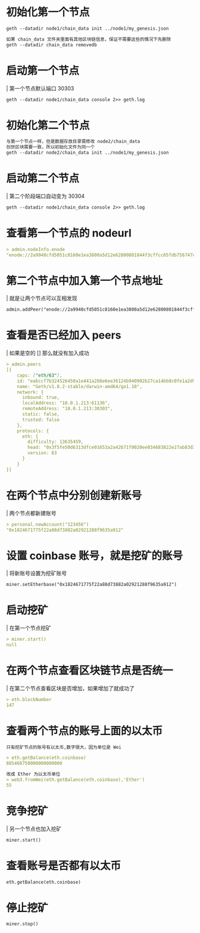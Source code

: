 # 初始化第一个节点
```markdown
geth --datadir node1/chain_data init ../node1/my_genesis.json

```
```markdown
如果 chain_data 文件夹里面有其他区块链信息，保证不需要这些的情况下先删除
geth --datadir chain_data removedb
```

# 启动第一个节点
| 第一个节点默认端口 30303
```markdown
geth --datadir node1/chain_data console 2>> geth.log
```

# 初始化第二个节点
```markdown
与第一个节点一样，但是数据存放目录需修改 node2/chain_data
创世区块需要一致，所以初始化文件为同一个
geth --datadir node2/chain_data init ../node1/my_genesis.json
```

# 启动第二个节点
| 第二个阶段端口自动变为 30304
```markdown
geth --datadir node1/chain_data console 2>> geth.log
```

# 查看第一个节点的 nodeurl
```markdown
> admin.nodeInfo.enode
"enode://2a9940cfd5051c8160e1ea3800a5d12e62800801844f3cffcc65fdb756747c81b45c5498d84e558b7965671790309084b2422ef70651e18fee40734d6fd7918a@[::]:30303?discport=0"
```

# 第二个节点中加入第一个节点地址
| 就是让两个节点可以互相发现
```markdown
admin.addPeer("enode://2a9940cfd5051c8160e1ea3800a5d12e62800801844f3cffcc65fdb756747c81b45c5498d84e558b7965671790309084b2422ef70651e18fee40734d6fd7918a@[::]:30303?discport=0")
```

# 查看是否已经加入 peers
| 如果是空的 [] 那么就没有加入成功
```markdown
> admin.peers
[{
    caps: ["eth/63"],
    id: "eabccf7b324526450a1e441a288e6ee36124b940902b27ca14bb8c0fe1a2d996f4ed265a0ed6c0c0206bf5f5518d403aed723dd35b09bd46ac1e1a97dedc1e42",
    name: "Geth/v1.8.2-stable/darwin-amd64/go1.10",
    network: {
      inbound: true,
      localAddress: "10.0.1.213:61136",
      remoteAddress: "10.0.1.213:30303",
      static: false,
      trusted: false
    },
    protocols: {
      eth: {
        difficulty: 13635459,
        head: "0x3f5fe50d6313dfce01653a2a42b71f0020ee034683822e27ab83d312431ed2a1",
        version: 63
      }
    }
}]
```

# 在两个节点中分别创建新账号
| 两个节点都新建账号
```markdown
> personal.newAccount("123456")
"0x1824671775f22a88d73882a02921288f9635a912"
```

# 设置 coinbase 账号，就是挖矿的账号
| 将新账号设置为挖矿账号
```markdown
miner.setEtherbase("0x1824671775f22a88d73882a02921288f9635a912")
```

# 启动挖矿
| 在第一个节点挖矿
```markdown
> miner.start()
null
```

# 在两个节点查看区块链节点是否统一
| 在第二个节点查看区块是否增加，如果增加了就成功了
```markdown
> eth.blockNumber
147
```

# 查看两个节点的账号上面的以太币
```markdown
只有挖矿节点的账号有以太币,数字很大，因为单位是 Wei

> eth.getBalance(eth.coinbase)
885468750000000000000

改成 Ether 为以太币单位
> web3.fromWei(eth.getBalance(eth.coinbase),'Ether')
55
```

# 竞争挖矿
| 另一个节点也加入挖矿
```markdown
miner.start()
```

# 查看账号是否都有以太币
```markdown
eth.getBalance(eth.coinbase)
```

# 停止挖矿
```markdown
miner.stop()
```